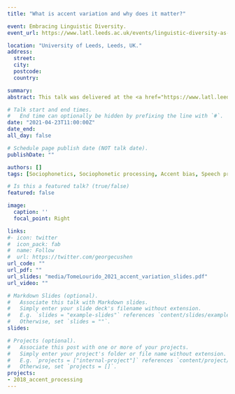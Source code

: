 ```yaml
---
title: "What is accent variation and why does it matter?"

event: Embracing Linguistic Diversity.
event_url: https://www.latl.leeds.ac.uk/events/linguistic-diversity-as-a-source-of-implicit-bias/

location: "University of Leeds, Leeds, UK."
address:
  street: 
  city: 
  postcode:
  country:

summary:
abstract: This talk was delivered at the <a href="https://www.latl.leeds.ac.uk/events/linguistic-diversity-as-a-source-of-implicit-bias/" target="_blank">Embracing Linguistic Diversity</a> event, hosted by the <a href="https://www.latl.leeds.ac.uk/research-satellites/teaching-languages/" target="_blank">Centre of Excellence in Language Teaching (CELT)</a> and <a href="https://www.latl.leeds.ac.uk/" target="_blank">Language At Leeds</a>. The event aimed to foster a better understanding of linguistic diversity, raise awareness of implicit biases rooted in linguistic differences, report on students’ experience of linguistic bias, discuss the implications for the language classroom and equality and diversity policy and practice and showcase examples of good practice in integrating linguistic diversity in language teaching. 

# Talk start and end times.
#   End time can optionally be hidden by prefixing the line with `#`.
date: "2021-04-23T11:00:00Z"
date_end: 
all_day: false

# Schedule page publish date (NOT talk date).
publishDate: ""

authors: []
tags: [Sociophonetics, Sociophonetic processing, Accent bias, Speech processing, Accent variation]

# Is this a featured talk? (true/false)
featured: false

image:
  caption: ''
  focal_point: Right

links:
#- icon: twitter
#  icon_pack: fab
#  name: Follow
#  url: https://twitter.com/georgecushen
url_code: ""
url_pdf: ""
url_slides: "media/TomeLourido_2021_accent_variation_slides.pdf"
url_video: ""

# Markdown Slides (optional).
#   Associate this talk with Markdown slides.
#   Simply enter your slide deck's filename without extension.
#   E.g. `slides = "example-slides"` references `content/slides/example-slides.md`.
#   Otherwise, set `slides = ""`.
slides:

# Projects (optional).
#   Associate this post with one or more of your projects.
#   Simply enter your project's folder or file name without extension.
#   E.g. `projects = ["internal-project"]` references `content/project/deep-learning/index.md`.
#   Otherwise, set `projects = []`.
projects:
- 2018_accent_processing
---
```

